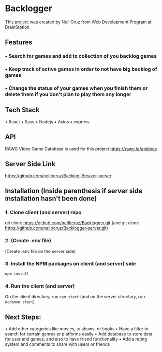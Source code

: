 # Backlogger

This project was created by Neil Cruz from Web Development Program at BrainStation.

## Features

### • Search for games and add to collection of you backlog games

### • Keep track of active games in order to not have big backlog of games

### • Change the status of your games when you finish them or delete them if you don't plan to play them any longer

## Tech Stack

• React
• Sass
• Nodejs
• Axios
• express

## API

RAWG Video Game Database is used for this project https://rawg.io/apidocs

## Server Side Link

https://github.com/neilbcruz/Backlog-Breaker-server

## Installation (Inside parenthesis if server side installation hasn't been done)

### 1. Clone client (and server) repo

git clone https://github.com/neilbcruz/Backlogger.git 
(and git clone https://github.com/neilbcruz/Backlogger-server.git)

### 2. (Create .env file)

(Create .env file on the server side)

### 3. Install the NPM packages on client (and server) side

`npm install`

### 4. Run the client (and server)

On the client directory, run `npm start`
(and on the server directory, run `nodemon start`)

## Next Steps:

• Add other categories like movies, tv shows, or books
• Have a filter to search for certain genres or platforms easily
• Add database to store data for user and games, and also to have friend functionality
• Add a rating system and comments to share with users or friends
